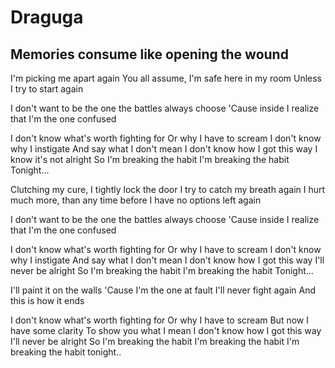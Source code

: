 # Draguga

## Memories consume like opening the wound
I'm picking me apart again
You all assume, I'm safe here in my room
Unless I try to start again

I don't want to be the one the battles always choose
'Cause inside I realize that I'm the one confused

I don't know what's worth fighting for
Or why I have to scream
I don't know why I instigate
And say what I don't mean
I don't know how I got this way
I know it's not alright
So I'm breaking the habit
I'm breaking the habit
Tonight...

Clutching my cure, I tightly lock the door
I try to catch my breath again
I hurt much more, than any time before
I have no options left again

I don't want to be the one the battles always choose
'Cause inside I realize that I'm the one confused

I don't know what's worth fighting for
Or why I have to scream
I don't know why I instigate
And say what I don't mean
I don't know how I got this way
I'll never be alright
So I'm breaking the habit
I'm breaking the habit
Tonight…

I'll paint it on the walls
'Cause I'm the one at fault
I'll never fight again
And this is how it ends

I don't know what's worth fighting for
Or why I have to scream
But now I have some clarity
To show you what I mean
I don't know how I got this way
I'll never be alright
So I'm breaking the habit
I'm breaking the habit
I'm breaking the habit tonight..


